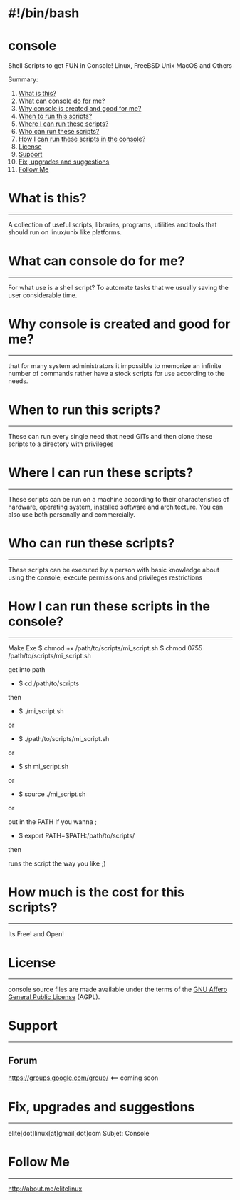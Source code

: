 # #!/bin/bash
console
=======

Shell Scripts to get FUN in Console! Linux, FreeBSD Unix MacOS and Others

Summary:

1. [What is this?](https://github.com/elitelinux/console#what-is-this)
2. [What can console do for me?](https://github.com/elitelinux/console#what-can-console-do-for-me)
3. [Why console is created and good for me?](https://github.com/elitelinux/console#why-console-is-created-and-good-for-me)
4. [When to run this scripts?](https://github.com/elitelinux/console#when-to-run-this-scripts)
5. [Where I can run these scripts?](https://github.com/elitelinux/console#where-i-can-run-these-scripts)
6. [Who can run these scripts?](https://github.com/elitelinux/console#who-can-run-these-scripts)
7. [How I can run these scripts in the console?](https://github.com/elitelinux/console#how-i-can-run-these-scripts-in-the-console)
8. [License](https://github.com/elitelinux/console#license)
9. [Support](https://github.com/elitelinux/console#support)
10. [Fix, upgrades and suggestions](https://github.com/elitelinux/console#fix-upgrades-and-suggestions)
11. [Follow Me](https://github.com/elitelinux/console#follow-me)

What is this?
=======
-----

A collection of useful scripts, libraries, programs, utilities and tools that should run on linux/unix like platforms.

What can console do for me?
=======
-----
For what use is a shell script? To automate tasks that we usually saving the user considerable time.

Why console is created and good for me?
=======
-----
that for many system administrators it impossible to memorize an infinite number of commands rather have a stock scripts for use according to the needs.

When to run this scripts?
=======
-----
These can run every single need that need GITs and then clone these scripts to a directory with privileges

Where I can run these scripts?
=======
-----
These scripts can be run on a machine according to their characteristics of hardware, operating system, installed software and architecture. You can also use both personally and commercially.

Who can run these scripts?
=======
-----
These scripts can be executed by a person with basic knowledge about using the console, execute permissions and privileges restrictions

How I can run these scripts in the console?
=======
-----

Make Exe
$ chmod +x /path/to/scripts/mi_script.sh
$ chmod 0755 /path/to/scripts/mi_script.sh

get into path
* $ cd /path/to/scripts

then

* $ ./mi_script.sh

or 

* $ ./path/to/scripts/mi_script.sh

or 

* $ sh mi_script.sh

or 

* $ source ./mi_script.sh

or 

put in the PATH If you wanna ;

* $ export PATH=$PATH:/path/to/scripts/

then

runs the script the way you like ;)


How much is the cost for this scripts?
=======
-----
Its Free! and Open!

License
=======
-----

console source files are made available under the terms of the [GNU Affero General Public License](http://www.gnu.org/licenses/agpl-3.0.html) (AGPL).

Support
=======
-----

Forum
-----

https://groups.google.com/group/ <== coming soon


Fix, upgrades and suggestions
=======
-----
elite[dot]linux[at]gmail[dot]com
Subjet: Console


Follow Me
=======
-----
http://about.me/elitelinux

